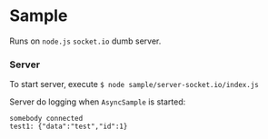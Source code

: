 # Sample
Runs on `node.js` `socket.io` dumb server.
### Server
To start server, execute `$ node sample/server-socket.io/index.js` 

Server do logging when `AsyncSample` is started:
```
somebody connected
test1: {"data":"test","id":1}
```